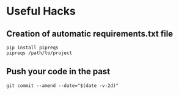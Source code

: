 # Useful Hacks

## Creation of automatic requirements.txt file
```
pip install pipreqs
pipreqs /path/to/project
```

## Push your code in the past
`git commit --amend --date="$(date -v-2d)"`

